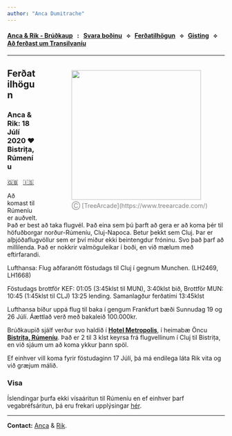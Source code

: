 ```yaml
---
author: "Anca Dumitrache"
---
```


<script src="https://use.fontawesome.com/4b6dfd67d9.js"></script>

#### [Anca & Rik - Brúðkaup](./)  &nbsp; : &nbsp; [Svara boðinu](https://forms.gle/nrNsmtP1qeaxgmD89)  &nbsp; &#10209; &nbsp;   [Ferðatilhögun](is/travel.html)  &nbsp; &#10209; &nbsp;  [Gisting](is/hotels.html)  &nbsp; &#10209; &nbsp;  [Að ferðast um Transilvaníu](is/trip.html)

***

<figure style="float: right; margin-left: 80px; margin-bottom: 20px; margin-top: 20px">
<img src="http://anca-rik-wedding.github.io/AncaRik.jpg" width="300" />
<figcaption style="text-align: center; margin-top: 5px; color: gray;">&#9400; [TreeArcade](https://www.treearcade.com/)</figcaption>
</figure>

## Ferðatilhögun

### Anca & Rik: 18 Júlí 2020 ❤️ Bistrița, Rúmeníu

[🇬🇧](https://anca-rik-wedding.github.io/travel) &nbsp; [🇮🇸](is/travel.html)

Að komast til Rúmeníu er auðvelt. Það er best að taka flugvél. Það eina sem þú þarft að gera er að koma þér til höfuðborgar norður-Rúmeníu, Cluj-Napoca. Betur þekkt sem Cluj. Þar er alþjóðaflugvöllur sem er því miður ekki beintengdur fróninu. Svo það þarf að millilenda. Það er nokkrir valmöguleikar í boði, en við mælum með eftirfarandi.

Lufthansa: Flug aðfaranótt föstudags til Cluj í gegnum Munchen. (LH2469, LH1668)

Föstudags brottför KEF: 01:05 (3:45klst til MUN), 3:40klst bið, Brottför MUN: 10:45 (1:45klst til CLJ) 13:25 lending. Samanlagður ferðatími 13:45klst

Lufthansa bíður uppá flug til baka í gengum Frankfurt bæði Sunnudag 19 og 26 Júlí. Áættlað verð með bakaleið 100.000kr.

Brúðkaupið sjálf verður svo haldið í **[Hotel Metropolis](https://www.google.com/maps/place/Metropolis/@47.1272607,24.4966106,15z/data=!4m2!3m1!1s0x0:0x250b9cd755c23bf0?sa=X&ved=2ahUKEwjY_927vZnmAhUMUlAKHa9MDzgQ_BIwFHoECBoQCA)**, í heimabæ Öncu **[Bistrița, Rúmeníu](https://en.wikipedia.org/wiki/Bistri%C8%9Ba)**. Það er 2 til 3 klst keyrsa frá flugvellinum í Cluj til Bistrița, en við sjáum um að koma ykkur þann spöl. 

Ef einhver vill koma fyrir föstudaginn 17 Júlí, þá má endilega láta Rik vita og við græjum málið.

### Visa

Íslendingar þurfa ekki vísaáritun til Rúmeníu en ef einhver þarf vegabréfsáritun, þá eru frekari upplýsingar [hér](https://www.mae.ro/sites/default/files/file/anul_2019/2019_pdf/anexa_1_en.pdf).

***

**Contact:** [Anca](mailto:anca.dmtrch@gmail.com) & [Rik](mailto:rikkid6@gmail.com).

